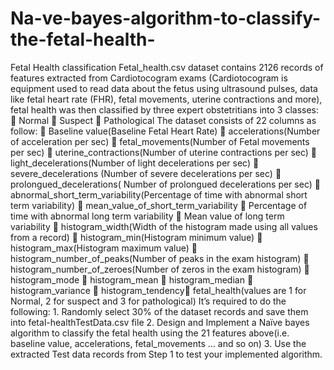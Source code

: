 # Na-ve-bayes-algorithm-to-classify-the-fetal-health-
Fetal Health classification Fetal_health.csv dataset contains 2126 records of features extracted from Cardiotocogram exams (Cardiotocogram is equipment used to read data about the fetus using ultrasound pulses, data like fetal heart rate (FHR), fetal movements, uterine contractions and more), fetal health was then classified by three expert obstetritians into 3 classes:  Normal  Suspect  Pathological The dataset consists of 22 columns as follow:  Baseline value(Baseline Fetal Heart Rate)  accelerations(Number of acceleration per sec)  fetal_movements(Number of Fetal movements per sec)  uterine_contractions(Number of uterine contractions per sec)  light_decelerations(Number of light decelerations per sec)  severe_decelerations (Number of severe decelerations per sec)  prolongued_decelerations( Number of prolongued decelerations per sec)  abnormal_short_term_variability(Percentage of time with abnormal short term variability)  mean_value_of_short_term_variability  Percentage of time with abnormal long term variability  Mean value of long term variability  histogram_width(Width of the histogram made using all values from a record)  histogram_min(Histogram minimum value)  histogram_max(Histogram maximum value)  histogram_number_of_peaks(Number of peaks in the exam histogram)  histogram_number_of_zeroes(Number of zeros in the exam histogram)  histogram_mode  histogram_mean  histogram_median  histogram_variance  histogram_tendency fetal_health(values are 1 for Normal, 2 for suspect and 3 for pathological) It’s required to do the following: 1. Randomly select 30% of the dataset records and save them into fetal-healthTestData.csv file 2. Design and Implement a Naïve bayes algorithm to classify the fetal health using the 21 features above(i.e. baseline value, accelerations, fetal_movements … and so on) 3. Use the extracted Test data records from Step 1 to test your implemented algorithm.
